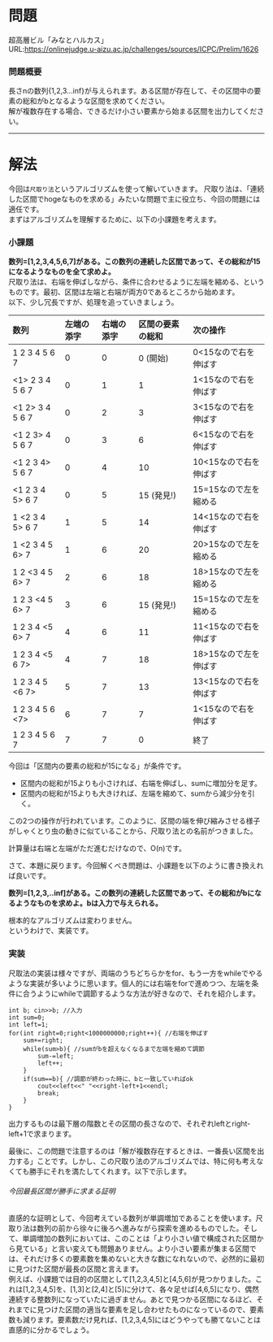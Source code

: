 # 問題
超高層ビル「みなとハルカス」    
URL:https://onlinejudge.u-aizu.ac.jp/challenges/sources/ICPC/Prelim/1626  

### 問題概要
長さnの数列{1,2,3...inf}が与えられます。ある区間が存在して、その区間中の要素の総和がbとなるような区間を求めてください。  
解が複数存在する場合、できるだけ小さい要素から始まる区間を出力してください。  

---

# 解法
今回は`尺取り法`というアルゴリズムを使って解いていきます。
尺取り法は、「連続した区間でhogeなものを求める」みたいな問題で主に役立ち、今回の問題には適任です。  
まずはアルゴリズムを理解するために、以下の小課題を考えます。
### 小課題
**数列=[1,2,3,4,5,6,7]がある。この数列の連続した区間であって、その総和が15になるようなものを全て求めよ。**  
尺取り法は、右端を伸ばしながら、条件に合わせるように左端を縮める、というものです。最初、区間は左端と右端が両方0であるところから始めます。  
以下、少し冗長ですが、処理を追っていきましょう。  

| 数列 | 左端の添字 | 右端の添字 | 区間の要素の総和 |  次の操作|  
|:----|:----|:----|:----|:---|  
| 1 2 3 4 5 6 7    | 0| 0 | 0 (開始)| 0<15なので右を伸ばす|  
| <1> 2 3 4 5 6 7  | 0 | 1 | 1 | 1<15なので右を伸ばす|  
|<1 2> 3 4 5 6 7  |0 |2| 3 | 3<15なので右を伸ばす|  
|<1 2 3> 4 5 6 7  |0 |3 |6|6<15なので右を伸ばす|  
|<1 2 3 4> 5 6 7  |0 |4 |10|10<15なので右を伸ばす|
|<1 2 3 4 5> 6 7  |0 |5 |15 (発見!)|15=15なので左を縮める|  
|1 <2 3 4 5> 6 7  |1 |5 |14|14<15なので右を伸ばす|  
|1 <2 3 4 5 6> 7  |1 |6 |20|20>15なので左を縮める|  
|1 2 <3 4 5 6> 7  |2 |6 |18|18>15なので左を縮める|  
|1 2 3 <4 5 6> 7  |3 |6 |15 (発見!)|15=15なので左を縮める|  
|1 2 3 4 <5 6> 7  |4 |6 |11|11<15なので右を伸ばす|  
|1 2 3 4 <5 6 7>  |4 |7 |18|18>15なので左を伸ばす|  
|1 2 3 4 5 <6 7>  |5 |7 |13|13<15なので右を伸ばす|  
|1 2 3 4 5 6 <7>  |6 |7 |7|1<15なので右を伸ばす|  
|1 2 3 4 5 6 7    |7 |7 |0|終了|  

今回は「区間内の要素の総和が15になる」が条件です。  
* 区間内の総和が15よりも小さければ、右端を伸ばし、sumに増加分を足す。  
* 区間内の総和が15よりも大きければ、左端を縮めて、sumから減少分を引く。  

この2つの操作が行われています。このように、区間の端を伸び縮みさせる様子がしゃくとり虫の動きに似ていることから、尺取り法との名前がつきました。  

計算量は右端と左端がただ進むだけなので、O(n)です。

さて、本題に戻ります。今回解くべき問題は、小課題を以下のように書き換えれば良いです。  

**数列=[1,2,3,..inf]がある。この数列の連続した区間であって、その総和がbになるようなものを求めよ。bは入力で与えられる。**  

根本的なアルゴリズムは変わりません。  
というわけで、実装です。  

### 実装
尺取法の実装は様々ですが、両端のうちどちらかをfor、もう一方をwhileでやるような実装が多いように思います。個人的には右端をforで進めつつ、左端を条件に合うようにwhileで調節するような方法が好きなので、それを紹介します。  
~~~
int b; cin>>b; //入力
int sum=0;
int left=1;
for(int right=0;right<1000000000;right++){ //右端を伸ばす
    sum+=right;
    while(sum>b){ //sumがbを超えなくなるまで左端を縮めて調節
        sum-=left;
        left++;
    }
    if(sum==b){ //調節が終わった時に、bと一致していればok
        cout<<left<<" "<<right-left+1<<endl;
        break;
    }
}
~~~  
出力するものは最下層の階数とその区間の長さなので、それぞれleftとright-left+1で求まります。  

最後に、この問題で注意するのは「解が複数存在するときは、一番長い区間を出力する」ことです。しかし、この尺取り法のアルゴリズムでは、特に何も考えなくても勝手にそれを満たしてくれます。以下で示します。  
###### 今回最長区間が勝手に求まる証明
直感的な証明として、今回考えている数列が単調増加であることを使います。尺取り法は数列の前から徐々に後ろへ進みながら探索を進めるものでした。そして、単調増加の数列においては、このことは「より小さい値で構成された区間から見ている」と言い変えても問題ありません。より小さい要素が集まる区間では、それだけ多くの要素数を集めないと大きな数になれないので、必然的に最初に見つけた区間が最長の区間と言えます。  
例えば、小課題では目的の区間として[1,2,3,4,5]と[4,5,6]が見つかりました。これは[1,2,3,4,5]を、[1,3]と[2,4]と[5]に分けて、各々足せば[4,6,5]になり、偶然連続する整数列になっていたに過ぎません。あとで見つかる区間になるほど、それまでに見つけた区間の適当な要素を足し合わせたものになっているので、要素数も減ります。要素数だけ見れば、[1,2,3,4,5]にはどうやっても勝てないことは直感的に分かるでしょう。




